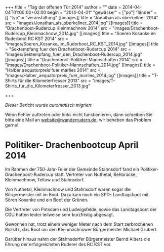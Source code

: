 +++
title = "Tag der offenen Tür 2014"
author = ""
date = 2014-04-04T01:00:00+02:00
begin = "2014-04-01"
"gewässer" = ["po"]
"länder" = []
"typ" = "veranstaltung"
[[images]]
title = "Jonathan als oberkellner 2014"
src = "images/Jonathan_als_oberkellner_2014.jpg"
[[images]]
title = "Drachenboot-Rudercup Kleinmachnow 2014"
src = "images/Drachenboot-Rudercup_Kleinmachnow_2014.jpg"
[[images]]
title = "Soeren Kosanke im Ruderboot RC KST 2014"
src = "images/Soeren_Kosanke_im_Ruderboot_RC_KST_2014.jpg"
[[images]]
title = "Sektempfang fuer den Drachenboot-Rudercup 2014"
src = "images/Sektempfang_fuer_den_Drachenboot-Rudercup_2014.jpg"
[[images]]
title = "Drachenboot-Politiker-Mannschaften 2014"
src = "images/Drachenboot-Politiker-Mannschaften_2014.jpg"
[[images]]
title = "Halber aequatorpreis fuer marlies 2014"
src = "images/Halber_aequatorpreis_fuer_marlies_2014.jpg"
[[images]]
title = "T-Shirts für die Kilometerfresser 2013"
src = "images/T-Shirts_fur_die_Kilometerfresser_2013.jpg"

+++


*Dieser Bericht wurde automatisch migriert*

Wenn Fehler auftreten oder links nicht funktionieren, dann schreiben Sie bitte eine Mail an website@wanderrudern.de, wir beheben das Problem gerne!



# Politiker- Drachenbootcup April 2014


Im Rahmen der 750-Jahr-Feier der Gemeinde Stahnsdorf fand ein Politiker-Drachenboot-Rudercup statt. Vertreter von Nuthetal, Rehbrücke,  Kleinmachnow, Teltow und Stahnsdorf.

Von Nuthetal, Kleinmachnow und Stahnsdorf waren sogar die Bürgermeister mit im Boot. Dazu kam noch ein SPD- Landtagsboot mit Sören Kosanke und ein Boot der Grünen.

Die Vertreter von Potsdam und Ludwigsfelde, sowie das Landtagsboot der CDU hatten leider teilweise sehr kurzfristig abgesagt.

Gewonnen hat, trotz einem weniger Meter nach dem Start zerbrochenen Rollsitz, das Boot um den Kleinmachnower Bürgermeister Michael Grubert.

Darüber hinaus nahm der Stahnsdorfer Bürgermeister Bernd Albers die Ehrung der erfolgreichsten Ruderer des RC KST vor.